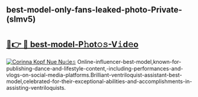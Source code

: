 ## best-model-only-fans​-leaked-photo​-Private-(slmv5)


# <h2><a href="https://mediaupload.pro?title=best-model&ref=git">🔗👉 🔴 best-model-P𝚑ot𝚘𝚜-V𝚒d𝚎o</a></h2>

[![Corinna Kopf Nue Nu𝚍e𝚜](https://i.imgur.com/0qMVB7G.gif)](https://mediaupload.pro?title=best-model&ref=git)
Online-influencer-best-model,known-for-publishing-dance-and-lifestyle-content,-including-performances-and-vlogs-on-social-media-platforms.Brilliant-ventriloquist-assistant-best-model,celebrated-for-their-exceptional-abilities-and-accomplishments-in-assisting-ventriloquists.  
